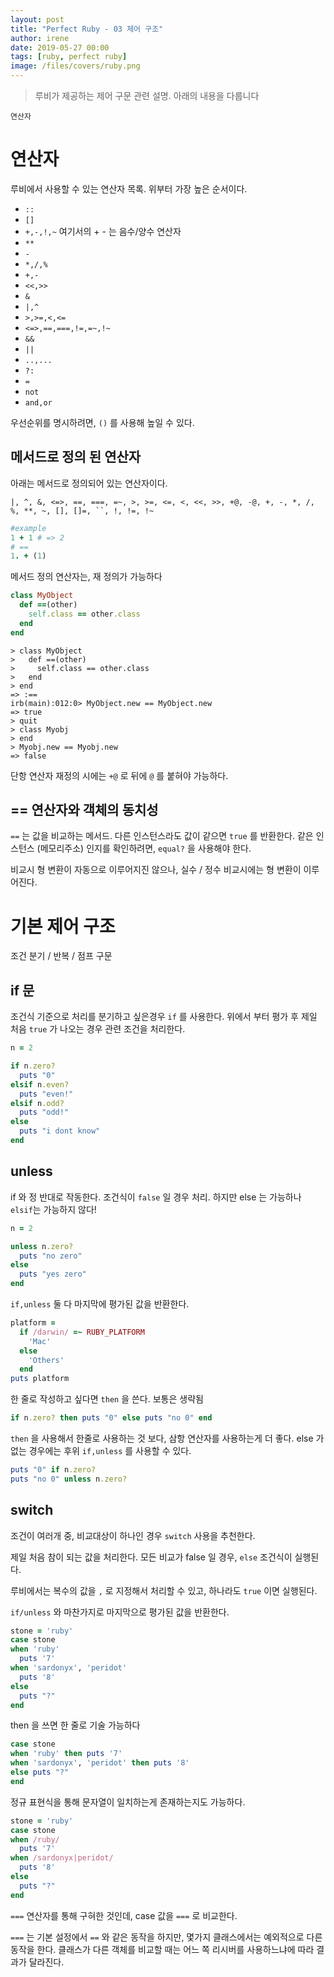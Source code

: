 ```yaml
---
layout: post
title: "Perfect Ruby - 03 제어 구조"
author: irene
date: 2019-05-27 00:00
tags: [ruby, perfect ruby]
image: /files/covers/ruby.png
---
```


> 루비가 제공하는 제어 구문 관련 설명. 아래의 내용을 다룹니다

    연산자

# 연산자

루비에서 사용할 수 있는 연산자 목록. 위부터 가장 높은 순서이다. 

- `::`
- `[]`
- `+,-,!,~` 여기서의 + - 는 음수/양수 연산자
- `**`
- `-`
- `*,/,%`
- `+,-`
- `<<,>>`
- `&`
- `|,^`
- `>,>=,<,<=`
- `<=>,==,===,!=,=~,!~`
- `&&`
- `||`
- `..,...`
- `?:`
- `=`
- `not`
- `and,or`

우선순위를 명시하려면,  `()` 를 사용해 높일 수 있다.

## 메서드로 정의 된 연산자

아래는 메서드로 정의되어 있는 연산자이다.

`|, ^, &, <=>, ==, ===, =~, >, >=, <=, <, <<, >>, +@, -@, +, -, *, /, %, **, ~, [], []=, ``, !, !=, !~ `

```ruby
#example
1 + 1 # => 2
# == 
1. + (1)
```

메서드 정의 연산자는, 재 정의가 가능하다

```ruby
class MyObject
  def ==(other)
    self.class == other.class
  end
end
```

```console
> class MyObject
>   def ==(other)
>     self.class == other.class
>   end
> end
=> :==
irb(main):012:0> MyObject.new == MyObject.new
=> true
> quit
> class Myobj
> end
> Myobj.new == Myobj.new
=> false
```

단항 연산자 재정의 시에는 `+@` 로 뒤에 `@` 를 붙혀야 가능하다.

## == 연산자와 객체의 동치성

`==` 는 값을 비교하는 메서드. 다른 인스턴스라도 값이 같으면 `true` 를 반환한다. 같은 인스턴스 (메모리주소) 인지를 확인하려면, `equal?` 을 사용해야 한다.

비교시 형 변환이 자동으로 이루어지진 않으나, 실수 / 정수 비교시에는 형 변환이 이루어진다.

# 기본 제어 구조 

조건 분기 / 반복 / 점프 구문 

## if 문

조건식 기준으로 처리를 분기하고 싶은경우 `if` 를 사용한다. 위에서 부터 평가 후 제일 처음  `true` 가 나오는 경우 관련 조건을 처리한다. 

```ruby
n = 2

if n.zero?
  puts "0"
elsif n.even?
  puts "even!"
elsif n.odd?
  puts "odd!"
else
  puts "i dont know"
end
```

## unless

if 와 정 반대로 작동한다. 조건식이 `false` 일 경우 처리. 하지만 else 는 가능하나 `elsif`는 가능하지 않다! 

```ruby
n = 2

unless n.zero?
  puts "no zero"
else
  puts "yes zero"
end
```

`if,unless` 둘 다 마지막에 평가된 값을 반환한다. 

```ruby
platform =
  if /darwin/ =~ RUBY_PLATFORM
    'Mac'
  else
    'Others'
  end
puts platform
```

한 줄로 작성하고 싶다면 `then` 을 쓴다. 보통은 생략됨

```ruby 
if n.zero? then puts "0" else puts "no 0" end
```
`then` 을 사용해서 한줄로 사용하는 것 보다, 삼항 연산자를 사용하는게 더 좋다. else 가 없는 경우에는 후위 `if,unless` 를 사용할 수 있다.

```ruby
puts "0" if n.zero?
puts "no 0" unless n.zero?
```

## switch

조건이 여러개 중, 비교대상이 하나인 경우 `switch` 사용을 추천한다. 

제일 처음 참이 되는 값을 처리한다. 모든 비교가 false 일 경우, `else` 조건식이 실행된다. 

루비에서는 복수의 값을 `,` 로 지정해서 처리할 수 있고, 하나라도 `true` 이면 실행된다. 

`if/unless` 와 마찬가지로 마지막으로 평가된 값을 반환한다. 

```ruby
stone = 'ruby'
case stone
when 'ruby'
  puts '7'
when 'sardonyx', 'peridot'
  puts '8'
else
  puts "?"
end
```

 then 을 쓰면 한 줄로 기술 가능하다 

```ruby
case stone
when 'ruby' then puts '7'
when 'sardonyx', 'peridot' then puts '8'
else puts "?"
end
```

정규 표현식을 통해 문자열이 일치하는게 존재하는지도 가능하다.

```ruby
stone = 'ruby'
case stone
when /ruby/
  puts '7'
when /sardonyx|peridot/
  puts '8'
else
  puts "?"
end
```

`===` 연산자를 통해 구혀한 것인데, case 값을 `===` 로 비교한다. 

`===` 는 기본 설정에서 `==` 와 같은 동작을 하지만, 몇가지 클래스에서는 예외적으로 다른 동작을 한다. 클래스가 다른 객체를 비교할 때는 어느 쪽 리시버를 사용하느냐에 따라 결과가 달라진다.